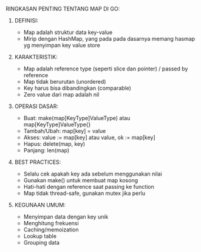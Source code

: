 RINGKASAN PENTING TENTANG MAP DI GO:

1. DEFINISI:
   - Map adalah struktur data key-value
   - Mirip dengan HashMap, yang pada pada dasarnya memang hasmap yg menyimpan key value store

2. KARAKTERISTIK:
   - Map adalah reference type (seperti slice dan pointer) / passed by reference
   - Map tidak berurutan (unordered)
   - Key harus bisa dibandingkan (comparable)
   - Zero value dari map adalah nil

3. OPERASI DASAR:
   - Buat: make(map[KeyType]ValueType) atau map[KeyType]ValueType{}
   - Tambah/Ubah: map[key] = value
   - Akses: value := map[key] atau value, ok := map[key]
   - Hapus: delete(map, key)
   - Panjang: len(map)

4. BEST PRACTICES:
   - Selalu cek apakah key ada sebelum menggunakan nilai
   - Gunakan make() untuk membuat map kosong
   - Hati-hati dengan reference saat passing ke function
   - Map tidak thread-safe, gunakan mutex jika perlu

5. KEGUNAAN UMUM:
   - Menyimpan data dengan key unik
   - Menghitung frekuensi
   - Caching/memoization
   - Lookup table
   - Grouping data